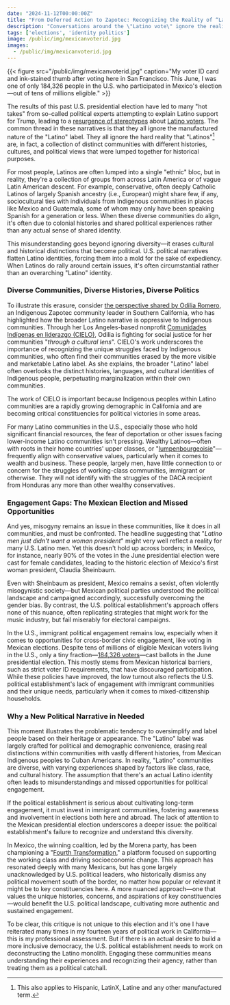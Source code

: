 ```yaml
---
date: "2024-11-12T00:00:00Z"
title: "From Deferred Action to Zapotec: Recognizing the Reality of “Latino” Politics"
description: "Conversations around the \"Latino vote\" ignore the reality: there isn't one single 'Latino' perspective. It's time for a deeper look at the diversity behind the label."
tags: ['elections', 'identity politics']
image: /public/img/mexicanvoterid.jpg
images:
  - /public/img/mexicanvoterid.jpg
---
```


{{< figure src="/public/img/mexicanvoterid.jpg" caption="My voter ID card and ink-stained thumb after voting here in San Francisco. This June, I was one of only 184,326 people in the U.S. who participated in Mexico's election—out of tens of millions eligible." >}}

The results of this past U.S. presidential election have led to many "hot takes" from so-called political experts attempting to explain Latino support for Trump, leading to a [resurgence of stereotypes](https://thehill.com/opinion/columnists/juan-williams/4980787-latino-men-just-didnt-want-a-woman-president/) about [Latino voters](https://www.washingtonpost.com/opinions/2024/11/06/trump-second-term-worries-optimism/). The common thread in these narratives is that they all ignore the manufactured nature of the "Latino" label. They all ignore the hard reality that "Latinos"[^1] are, in fact, a collection of distinct communities with different histories, cultures, and political views that were lumped together for historical purposes.<!--more-->

For most people, Latinos are often lumped into a single "ethnic" bloc, but in reality, they're a collection of groups from across Latin America or of vague Latin American descent. For example, conservative, often deeply Catholic Latinos of largely Spanish ancestry (i.e., European) might share few, if any, sociocultural ties with individuals from Indigenous communities in places like Mexico and Guatemala, some of whom may only have been speaking Spanish for a generation or less. When these diverse communities do align, it's often due to colonial histories and shared political experiences rather than any actual sense of shared identity. 

This misunderstanding goes beyond ignoring diversity—it erases cultural and historical distinctions that become political. U.S. political narratives flatten Latino identities, forcing them into a mold for the sake of expediency. When Latinos do rally around certain issues, it's often circumstantial rather than an overarching "Latino" identity.

### Diverse Communities, Diverse Histories, Diverse Politics

To illustrate this erasure, consider [the perspective shared by Odilia Romero](https://www.youtube.com/watch?v=8WoAoOYoSmw), an Indigenous Zapotec community leader in Southern California, who has highlighted how the broader Latino narrative is oppressive to Indigenous communities. Through her Los Angeles-based nonprofit [Comunidades Indígenas en liderazgo (CIELO)](https://mycielo.org/), Odilia is fighting for social justice for her communities "*through a cultural lens*". CIELO's work underscores the importance of recognizing the unique struggles faced by Indigenous communities, who often find their communities erased by the more visible and marketable Latino label. As she explains, the broader "Latino" label often overlooks the distinct histories, languages, and cultural identities of Indigenous people, perpetuating marginalization within their own communities.

The work of CIELO is important because Indigenous peoples within Latino communities are a rapidly growing demographic in California and are becoming critical constituencies for political victories in some areas.

For many Latino communities in the U.S., especially those who hold significant financial resources, the fear of deportation or other issues facing lower-income Latino communities isn't pressing. Wealthy Latinos—often with roots in their home countries' upper classes, or "[lumpenbourgeoisie](https://en.wikipedia.org/wiki/Lumpenbourgeoisie)"—frequently align with conservative values, particularly when it comes to wealth and business. These people, largely men, have little connection to or concern for the struggles of working-class communities, immigrant or otherwise. They will not identify with the struggles of the DACA recipient from Honduras any more than other wealthy conservatives.

### Engagement Gaps: The Mexican Election and Missed Opportunities

And yes, misogyny remains an issue in these communities, like it does in all communities, and must be confronted. The headline suggesting that "*Latino men just didn't want a woman president*" might very well reflect a reality for many U.S. Latino men. Yet this doesn't hold up across borders; in Mexico, for instance, nearly 90% of the votes in the June presidential election were cast for female candidates, leading to the historic election of Mexico's first woman president, Claudia Sheinbaum.

Even with Sheinbaum as president, Mexico remains a sexist, often violently misogynistic society—but Mexican political parties understood the political landscape and campaigned accordingly, successfully overcoming the gender bias. By contrast, the U.S. political establishment's approach offers none of this nuance, often replicating strategies that might work for the music industry, but fail miserably for electoral campaigns.

In the U.S., immigrant political engagement remains low, especially when it comes to opportunities for cross-border civic engagement, like voting in Mexican elections. Despite tens of millions of eligible Mexican voters living in the U.S., only a tiny fraction—[184,326 voters](https://votoextranjero.mx/documents/52001/54163/INFORME+FINAL+VMRE+2024+-+SI%C2%BFNTESIS+EJECUTIVA.pdf/2055f1da-ced2-427d-bbf6-5063af21de1b)—cast ballots in the June presidential election. This mostly stems from Mexican historical barriers, such as strict voter ID requirements, that have discouraged participation. While these policies have improved, the low turnout also reflects the U.S. political establishment's lack of engagement with immigrant communities and their unique needs, particularly when it comes to mixed-citizenship households.

### Why a New Political Narrative in Needed

This moment illustrates the problematic tendency to oversimplify and label people based on their heritage or appearance. The "Latino" label was largely crafted for political and demographic convenience, erasing real distinctions within communities with vastly different histories, from Mexican Indigenous peoples to Cuban Americans. In reality, "Latino" communities are diverse, with varying experiences shaped by factors like class, race, and cultural history. The assumption that there's an actual Latino identity often leads to misunderstandings and missed opportunities for political engagement.

If the political establishment is serious about cultivating long-term engagement, it must invest in immigrant communities, fostering awareness and involvement in elections both here and abroad. The lack of attention to the Mexican presidential election underscores a deeper issue: the political establishment's failure to recognize and understand this diversity.

In Mexico, the winning coalition, led by the Morena party, has been championing a "[Fourth Transformation](https://en.wikipedia.org/wiki/Fourth_Transformation)," a platform focused on supporting the working class and driving socioeconomic change. This approach has resonated deeply with many Mexicans, but has gone largely unacknowledged by U.S. political leaders, who historically dismiss any political movement south of the border, no matter how popular or relevant it might be to key constituencies here. A more nuanced approach—one that values the unique histories, concerns, and aspirations of key constituencies—would benefit the U.S. political landscape, cultivating more authentic and sustained engagement.

To be clear, this critique is not unique to this election and it's one I have reiterated many times in my fourteen years of political work in California—this is my professional assessment. But if there is an actual desire to build a more inclusive democracy, the U.S. political establishment needs to work on deconstructing the Latino monolith. Engaging these communities means understanding their experiences and recognizing their agency, rather than treating them as a political catchall.

[^1]: This also applies to Hispanic, LatinX, Latine and any other manufactured term.